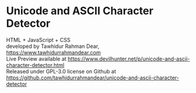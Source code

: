 # Unicode and ASCII Character Detector <br>
HTML + JavaScript + CSS <br>
developed by Tawhidur Rahman Dear, https://www.tawhidurrahmandear.com <br>
Live Preview available at https://www.devilhunter.net/p/unicode-and-ascii-character-detector.html <br>
Released under GPL-3.0 license on Github at https://github.com/tawhidurrahmandear/unicode-and-ascii-character-detector 
